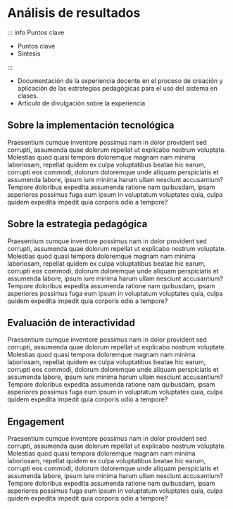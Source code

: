 # Análisis de resultados

::: info Puntos clave

- Puntos clave
- Síntesis

:::

- Documentación de la experiencia docente en el proceso de creación y aplicación de las estrategias pedagógicas para el uso del sistema en clases.
- Artículo de divulgación sobre la experiencia

## Sobre la implementación tecnológica

Praesentium cumque inventore possimus nam in dolor provident sed corrupti, assumenda quae dolorum repellat ut explicabo nostrum voluptate. Molestias quod quasi tempora doloremque magnam nam minima laboriosam, repellat quidem ex culpa voluptatibus beatae hic earum, corrupti eos commodi, dolorum doloremque unde aliquam perspiciatis et assumenda labore, ipsum iure minima harum ullam nesciunt accusantium? Tempore doloribus expedita assumenda ratione nam quibusdam, ipsam asperiores possimus fuga eum ipsum in voluptatum voluptates quia, culpa quidem expedita impedit quia corporis odio a tempore?

## Sobre la estrategia pedagógica

Praesentium cumque inventore possimus nam in dolor provident sed corrupti, assumenda quae dolorum repellat ut explicabo nostrum voluptate. Molestias quod quasi tempora doloremque magnam nam minima laboriosam, repellat quidem ex culpa voluptatibus beatae hic earum, corrupti eos commodi, dolorum doloremque unde aliquam perspiciatis et assumenda labore, ipsum iure minima harum ullam nesciunt accusantium? Tempore doloribus expedita assumenda ratione nam quibusdam, ipsam asperiores possimus fuga eum ipsum in voluptatum voluptates quia, culpa quidem expedita impedit quia corporis odio a tempore?

## Evaluación de interactividad

Praesentium cumque inventore possimus nam in dolor provident sed corrupti, assumenda quae dolorum repellat ut explicabo nostrum voluptate. Molestias quod quasi tempora doloremque magnam nam minima laboriosam, repellat quidem ex culpa voluptatibus beatae hic earum, corrupti eos commodi, dolorum doloremque unde aliquam perspiciatis et assumenda labore, ipsum iure minima harum ullam nesciunt accusantium? Tempore doloribus expedita assumenda ratione nam quibusdam, ipsam asperiores possimus fuga eum ipsum in voluptatum voluptates quia, culpa quidem expedita impedit quia corporis odio a tempore?

## Engagement

Praesentium cumque inventore possimus nam in dolor provident sed corrupti, assumenda quae dolorum repellat ut explicabo nostrum voluptate. Molestias quod quasi tempora doloremque magnam nam minima laboriosam, repellat quidem ex culpa voluptatibus beatae hic earum, corrupti eos commodi, dolorum doloremque unde aliquam perspiciatis et assumenda labore, ipsum iure minima harum ullam nesciunt accusantium? Tempore doloribus expedita assumenda ratione nam quibusdam, ipsam asperiores possimus fuga eum ipsum in voluptatum voluptates quia, culpa quidem expedita impedit quia corporis odio a tempore?
